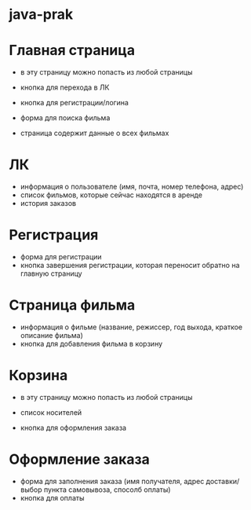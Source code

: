 # java-prak

 # Главная страница 
 - в эту страницу можно попасть из любой страницы 
 
 - кнопка для перехода в ЛК
 - кнопка для регистрации/логина 
 - форма для поиска фильма

 - страница содержит данные о всех фильмах

# ЛК
- информация о пользователе (имя, почта, номер телефона, адрес)
- список фильмов, которые сейчас находятся в аренде
- история заказов

# Регистрация 
- форма для регистрации
- кнопка завершения регистрации, которая переносит обратно на главную страницу

# Страница фильма 
- информация о фильме (название, режиссер, год выхода, краткое описание фильма)
- кнопка для добавления фильма в корзину

# Корзина 
- в эту страницу можно попасть из любой страницы

- список носителей
- кнопка для оформления заказа

# Оформление заказа
- форма для заполнения заказа (имя получателя, адрес доставки/выбор пункта самовывоза, спосолб оплаты)
- кнопка для оплаты 
